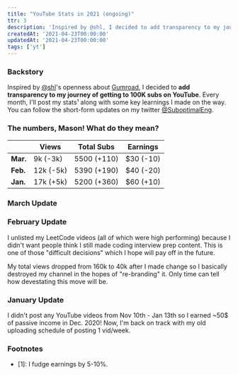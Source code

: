 ```yaml
---
title: "YouTube Stats in 2021 (ongoing)"
ttr: 3
description: 'Inspired by @shl, I decided to add transparency to my journey of getting to 100K subs on YouTube.'
createdAt: '2021-04-23T00:00:00'
updatedAt: '2021-04-23T00:00:00'
tags: ['yt']
---
```


### Backstory
Inspired by [@shl](https://www.twitter.com/shl)'s openness about [Gumroad](https://twitter.com/shl/status/1093532795438133253?s=20),
I decided to __add transparency to my journey of getting to 100K subs on YouTube__.
Every month, I'll post my stats¹ along with some key learnings I made on the way.
You can follow the short-form updates on my twitter [@SuboptimalEng](https://twitter.com/suboptimaleng).

### The numbers, Mason! What do they mean?

|          | Views      |  Total Subs  | Earnings  |
| -------- | ---------- |  ----------- | --------- |
| __Mar.__ | 9k (-3k)   |  5500 (+110) | $30 (-10) |
| __Feb.__ | 12k (-5k)  |  5390 (+190) | $40 (-20) |
| __Jan.__ | 17k (+5k)  |  5200 (+360) | $60 (+10) |

### March Update

### February Update
I unlisted my LeetCode videos (all of which were high performing)
because I didn't want people think I still made coding interview prep content.
This is one of those "difficult decisions" which I hope will pay off in the future.

My total views dropped from 160k to 40k after I made change so
I basically destroyed my channel in the hopes of "re-branding" it.
Only time can tell how devestating this move will be.


### January Update
I didn't post any YouTube videos from Nov 10th - Jan 13th so I earned ~50$ of passive income in Dec. 2020!
Now, I'm back on track with my old uploading schedule of posting 1 vid/week.

### Footnotes
- [1]: I fudge earnings by 5-10%.
